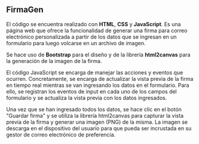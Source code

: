 ## FirmaGen

El código se encuentra realizado con **HTML**, **CSS** y **JavaScript**. Es una página web que ofrece la funcionalidad de generar una firma para correo electrónico personalizada a partir de los datos que se ingresan en un formulario para luego volcarse en un archivo de imagen.

Se hace uso de **Bootstrap** para el diseño y de la librería **html2canvas** para la generación de la imagen de la firma.

El código JavaScript se encarga de manejar las acciones y eventos que ocurren. Concretamente, se encarga de actualizar la vista previa de la firma en tiempo real mientras se van ingresando los datos en el formulario. Para ello, se registran los eventos de input en cada uno de los campos del formulario y se actualiza la vista previa con los datos ingresados.

Una vez que se han ingresado todos los datos, se hace clic en el botón "Guardar firma" y se utiliza la librería html2canvas para capturar la vista previa de la firma y generar una imagen (PNG) de la misma. La imagen se descarga en el dispositivo del usuario para que pueda ser incrustada en su gestor de correo electrónico de preferencia.
